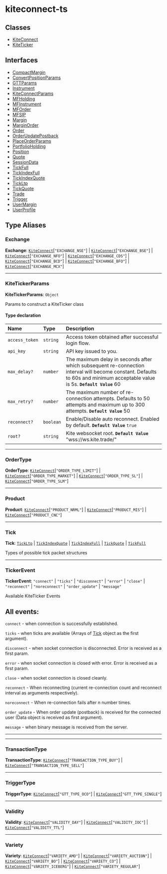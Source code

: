# kiteconnect-ts

## Classes

- [KiteConnect](classes/KiteConnect.md)
- [KiteTicker](classes/KiteTicker.md)

## Interfaces

- [CompactMargin](interfaces/CompactMargin.md)
- [ConvertPositionParams](interfaces/ConvertPositionParams.md)
- [GTTParams](interfaces/GTTParams.md)
- [Instrument](interfaces/Instrument.md)
- [KiteConnectParams](interfaces/KiteConnectParams.md)
- [MFHolding](interfaces/MFHolding.md)
- [MFInstrument](interfaces/MFInstrument.md)
- [MFOrder](interfaces/MFOrder.md)
- [MFSIP](interfaces/MFSIP.md)
- [Margin](interfaces/Margin.md)
- [MarginOrder](interfaces/MarginOrder.md)
- [Order](interfaces/Order.md)
- [OrderUpdatePostback](interfaces/OrderUpdatePostback.md)
- [PlaceOrderParams](interfaces/PlaceOrderParams.md)
- [PortfolioHolding](interfaces/PortfolioHolding.md)
- [Position](interfaces/Position.md)
- [Quote](interfaces/Quote.md)
- [SessionData](interfaces/SessionData.md)
- [TickFull](interfaces/TickFull.md)
- [TickIndexFull](interfaces/TickIndexFull.md)
- [TickIndexQuote](interfaces/TickIndexQuote.md)
- [TickLtp](interfaces/TickLtp.md)
- [TickQuote](interfaces/TickQuote.md)
- [Trade](interfaces/Trade.md)
- [Trigger](interfaces/Trigger.md)
- [UserMargin](interfaces/UserMargin.md)
- [UserProfile](interfaces/UserProfile.md)

## Type Aliases

### Exchange

 **Exchange**: [`KiteConnect`](classes/KiteConnect.md)[``"EXCHANGE_NSE"``] \| [`KiteConnect`](classes/KiteConnect.md)[``"EXCHANGE_BSE"``] \| [`KiteConnect`](classes/KiteConnect.md)[``"EXCHANGE_NFO"``] \| [`KiteConnect`](classes/KiteConnect.md)[``"EXCHANGE_CDS"``] \| [`KiteConnect`](classes/KiteConnect.md)[``"EXCHANGE_BCD"``] \| [`KiteConnect`](classes/KiteConnect.md)[``"EXCHANGE_BFO"``] \| [`KiteConnect`](classes/KiteConnect.md)[``"EXCHANGE_MCX"``]

___

### KiteTickerParams

 **KiteTickerParams**: `Object`

Params to construct a KiteTicker class

#### Type declaration

| Name | Type | Description |
| :------ | :------ | :------ |
| `access_token` | `string` | Access token obtained after successful login flow. |
| `api_key` | `string` | API key issued to you. |
| `max_delay?` | `number` | The maximum delay in seconds after which subsequent re-connection interval will become constant. Defaults to 60s and minimum acceptable value is 5s. **`Default Value`** 60 |
| `max_retry?` | `number` | The maximum number of re-connection attempts. Defaults to 50 attempts and maximum up to 300 attempts. **`Default Value`** 50 |
| `reconnect?` | `boolean` | Enable/Disable auto reconnect. Enabled by default. **`Default Value`** `true` |
| `root?` | `string` | Kite websocket root. **`Default Value`** "wss://ws.kite.trade/" |

___

### OrderType

 **OrderType**: [`KiteConnect`](classes/KiteConnect.md)[``"ORDER_TYPE_LIMIT"``] \| [`KiteConnect`](classes/KiteConnect.md)[``"ORDER_TYPE_MARKET"``] \| [`KiteConnect`](classes/KiteConnect.md)[``"ORDER_TYPE_SL"``] \| [`KiteConnect`](classes/KiteConnect.md)[``"ORDER_TYPE_SLM"``]

___

### Product

 **Product**: [`KiteConnect`](classes/KiteConnect.md)[``"PRODUCT_NRML"``] \| [`KiteConnect`](classes/KiteConnect.md)[``"PRODUCT_MIS"``] \| [`KiteConnect`](classes/KiteConnect.md)[``"PRODUCT_CNC"``]

___

### Tick

 **Tick**: [`TickLtp`](interfaces/TickLtp.md) \| [`TickIndexQuote`](interfaces/TickIndexQuote.md) \| [`TickIndexFull`](interfaces/TickIndexFull.md) \| [`TickQuote`](interfaces/TickQuote.md) \| [`TickFull`](interfaces/TickFull.md)

Types of possible tick packet structures

___

### TickerEvent

 **TickerEvent**: ``"connect"`` \| ``"ticks"`` \| ``"disconnect"`` \| ``"error"`` \| ``"close"`` \| ``"reconnect"`` \| ``"noreconnect"`` \| ``"order_update"`` \| ``"message"``

Available KiteTicker Events

All events:
----
`connect` -  when connection is successfully established.

`ticks` - when ticks are available (Arrays of [Tick](modules.md#tick) object as the first argument).

`disconnect` - when socket connection is disconnected. Error is received as a first param.

`error` - when socket connection is closed with error. Error is received as a first param.

`close` - when socket connection is closed cleanly.

`reconnect` - When reconnecting (current re-connection count and reconnect interval as arguments respectively).

`noreconnect` - When re-connection fails after n number times.

`order_update` - When order update (postback) is received for the connected user (Data object is received as first argument).

`message` - when binary message is received from the server.

----

___

### TransactionType

 **TransactionType**: [`KiteConnect`](classes/KiteConnect.md)[``"TRANSACTION_TYPE_BUY"``] \| [`KiteConnect`](classes/KiteConnect.md)[``"TRANSACTION_TYPE_SELL"``]

___

### TriggerType

 **TriggerType**: [`KiteConnect`](classes/KiteConnect.md)[``"GTT_TYPE_OCO"``] \| [`KiteConnect`](classes/KiteConnect.md)[``"GTT_TYPE_SINGLE"``]

___

### Validity

 **Validity**: [`KiteConnect`](classes/KiteConnect.md)[``"VALIDITY_DAY"``] \| [`KiteConnect`](classes/KiteConnect.md)[``"VALIDITY_IOC"``] \| [`KiteConnect`](classes/KiteConnect.md)[``"VALIDITY_TTL"``]

___

### Variety

 **Variety**: [`KiteConnect`](classes/KiteConnect.md)[``"VARIETY_AMO"``] \| [`KiteConnect`](classes/KiteConnect.md)[``"VARIETY_AUCTION"``] \| [`KiteConnect`](classes/KiteConnect.md)[``"VARIETY_BO"``] \| [`KiteConnect`](classes/KiteConnect.md)[``"VARIETY_CO"``] \| [`KiteConnect`](classes/KiteConnect.md)[``"VARIETY_ICEBERG"``] \| [`KiteConnect`](classes/KiteConnect.md)[``"VARIETY_REGULAR"``]
